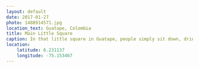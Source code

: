 ```yaml
---
layout: default
date: 2017-01-27
photo: 1488914571.jpg
location_text: Guatape, Colombia
title: Main Little Square
caption: In that little square in Guatape, people simply sit down, drink a beer and chill. Lovers, tourists, everybody :)
location:
    latitude: 6.231137
    longitude: -75.153467
---
```

